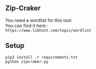 ## **Zip-Craker**
You need a wordlist for this tool.<br>
You can find it here :
  <br>```https://www.libhunt.com/topic/wordlist```
## **Setup**
```
pip3 install -r requirements.txt
python zipcraker.py
```
